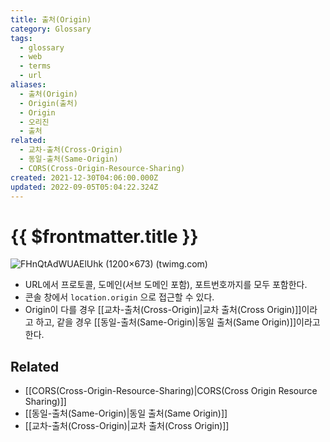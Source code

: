 ```yaml
---
title: 출처(Origin)
category: Glossary
tags:
  - glossary
  - web
  - terms
  - url
aliases:
  - 출처(Origin)
  - Origin(출처)
  - Origin
  - 오리진
  - 출처
related:
  - 교차-출처(Cross-Origin)
  - 동일-출처(Same-Origin)
  - CORS(Cross-Origin-Resource-Sharing)
created: 2021-12-30T04:06:00.000Z
updated: 2022-09-05T05:04:22.324Z
---
```


# {{ $frontmatter.title }}

![FHnQtAdWUAElUhk (1200×673) (twimg.com)](https://pbs.twimg.com/media/FHnQtAdWUAElUhk?format=jpg&name=medium)

- URL에서 프로토콜, 도메인(서브 도메인 포함), 포트번호까지를 모두 포함한다.
- 콘솔 창에서 `location.origin` 으로 접근할 수 있다.
- Origin이 다를 경우 [[교차-출처(Cross-Origin)|교차 출처(Cross Origin)]]이라고 하고, 같을 경우 [[동일-출처(Same-Origin)|동일 출처(Same Origin)]]이라고 한다.

## Related

- [[CORS(Cross-Origin-Resource-Sharing)|CORS(Cross Origin Resource Sharing)]]
- [[동일-출처(Same-Origin)|동일 출처(Same Origin)]]
- [[교차-출처(Cross-Origin)|교차 출처(Cross Origin)]]
